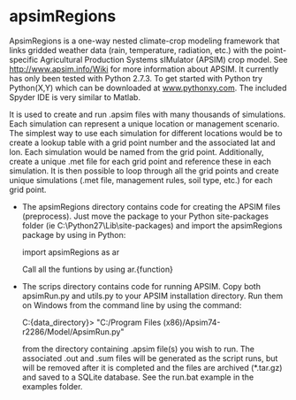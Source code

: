 apsimRegions
============

ApsimRegions is a one-way nested climate-crop modeling framework that links gridded weather data (rain, temperature, radiation, etc.) with the point-specific Agricultural Production Systems sIMulator (APSIM) crop model. See http://www.apsim.info/Wiki for more information about APSIM. It currently has only been tested with Python 2.7.3. To get started with Python try Python(X,Y) which can be downloaded at www.pythonxy.com. The included Spyder IDE is very similar to Matlab.

It is used to create and run .apsim files with many thousands of simulations. Each simulation can represent a unique location or management scenario. The simplest way to use each simulation for different locations would be to create a lookup table with a grid point number and the associated lat and lon. Each simulation would be named from the grid point.  Additionally, create a unique .met file for each grid point and reference these in each simulation. It is then possible to loop through all the grid points and create unique simulations (.met file, management rules, soil type, etc.) for each grid point.

- The apsimRegions directory contains code for creating the APSIM files (preprocess). Just move the package to your Python site-packages folder (ie C:\Python27\Lib\site-packages) and import the apsimRegions package by using in Python:

  import apsimRegions as ar

  Call all the funtions by using ar.{function}

- The scrips directory contains code for running APSIM. Copy both apsimRun.py and utils.py to your APSIM installation directory. Run them on Windows from the command line by using the command:

  C:\{data_directory}> "C:/Program Files (x86)/Apsim74-r2286/Model/ApsimRun.py"
  
  from the directory containing .apsim file(s) you wish to run. The associated .out and .sum files will be generated as the script runs, but will be removed after it is completed and the files are archived (*.tar.gz) and saved to a SQLite database. See the run.bat example in the examples folder.